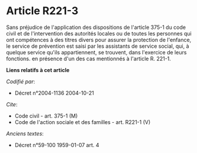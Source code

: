 # Article R221-3

Sans préjudice de l'application des dispositions de l'article 375-1 du code civil et de l'intervention des autorités locales
ou de toutes les personnes qui ont compétences à des titres divers pour assurer la protection de l'enfance, le service de
prévention est saisi par les assistants de service social, qui, à quelque service qu'ils appartiennent, se trouvent, dans
l'exercice de leurs fonctions. en présence d'un des cas mentionnés à l'article R. 221-1.

**Liens relatifs à cet article**

_Codifié par_:

  - Décret n°2004-1136 2004-10-21

_Cite_:

  - Code civil - art. 375-1 (M)
  - Code de l'action sociale et des familles - art. R221-1 (V)

_Anciens textes_:

  - Décret n°59-100 1959-01-07 art. 4
